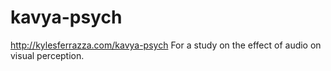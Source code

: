 # kavya-psych
http://kylesferrazza.com/kavya-psych
For a study on the effect of audio on visual perception.
